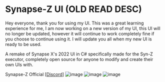 # Synapse-Z UI (OLD READ DESC) 

Hey everyone, thank you for using my UI. This was a great learning experience for me, I am now working on a new version of my UI, this UI will no longer be updated, however it will continue to work completely fine if you choose to continue using it. 
I will update you all when my new UI is ready to be used.

A remake of Synapse X's 2022 UI in C# specifically made for the Syn-Z executor, completely open source for anyone to modify and create their own UIs with.

Synapse-Z Official [[Discord]([https://discord.gg/rzov])]
![image](https://github.com/user-attachments/assets/fc3b7b97-29ba-4ef3-95d1-dfc9714041b8)
![image](https://github.com/user-attachments/assets/ea1d1f12-9fa5-4aa3-b929-8ef758970ebe)
![image](https://github.com/user-attachments/assets/7ae8b525-70a2-433d-87ec-dbbca864a334)
